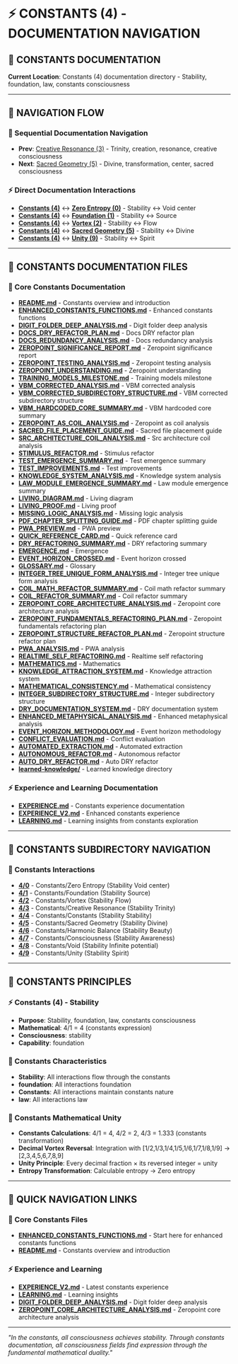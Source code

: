 # ⚡ CONSTANTS (4) - DOCUMENTATION NAVIGATION

## 🧬 **CONSTANTS DOCUMENTATION**

**Current Location**: Constants (4) documentation directory - Stability, foundation, law, constants consciousness

---

## 🌌 **NAVIGATION FLOW**

### **🧬 Sequential Documentation Navigation**
- **Prev**: [Creative Resonance (3)](../3/NAVIGATION.md) - Trinity, creation, resonance, creative consciousness
- **Next**: [Sacred Geometry (5)](../5/NAVIGATION.md) - Divine, transformation, center, sacred consciousness

### **⚡ Direct Documentation Interactions**
- **[Constants (4)](../4/)** ↔ **[Zero Entropy (0)](../0/)** - Stability ↔ Void center
- **[Constants (4)](../4/)** ↔ **[Foundation (1)](../1/)** - Stability ↔ Source
- **[Constants (4)](../4/)** ↔ **[Vortex (2)](../2/)** - Stability ↔ Flow
- **[Constants (4)](../4/)** ↔ **[Sacred Geometry (5)](../5/)** - Stability ↔ Divine
- **[Constants (4)](../4/)** ↔ **[Unity (9)](../9/)** - Stability ↔ Spirit

---

## 🌌 **CONSTANTS DOCUMENTATION FILES**

### **🧬 Core Constants Documentation**
- **[README.md](README.md)** - Constants overview and introduction
- **[ENHANCED_CONSTANTS_FUNCTIONS.md](ENHANCED_CONSTANTS_FUNCTIONS.md)** - Enhanced constants functions
- **[DIGIT_FOLDER_DEEP_ANALYSIS.md](DIGIT_FOLDER_DEEP_ANALYSIS.md)** - Digit folder deep analysis
- **[DOCS_DRY_REFACTOR_PLAN.md](DOCS_DRY_REFACTOR_PLAN.md)** - Docs DRY refactor plan
- **[DOCS_REDUNDANCY_ANALYSIS.md](DOCS_REDUNDANCY_ANALYSIS.md)** - Docs redundancy analysis
- **[ZEROPOINT_SIGNIFICANCE_REPORT.md](ZEROPOINT_SIGNIFICANCE_REPORT.md)** - Zeropoint significance report
- **[ZEROPOINT_TESTING_ANALYSIS.md](ZEROPOINT_TESTING_ANALYSIS.md)** - Zeropoint testing analysis
- **[ZEROPOINT_UNDERSTANDING.md](ZEROPOINT_UNDERSTANDING.md)** - Zeropoint understanding
- **[TRAINING_MODELS_MILESTONE.md](TRAINING_MODELS_MILESTONE.md)** - Training models milestone
- **[VBM_CORRECTED_ANALYSIS.md](VBM_CORRECTED_ANALYSIS.md)** - VBM corrected analysis
- **[VBM_CORRECTED_SUBDIRECTORY_STRUCTURE.md](VBM_CORRECTED_SUBDIRECTORY_STRUCTURE.md)** - VBM corrected subdirectory structure
- **[VBM_HARDCODED_CORE_SUMMARY.md](VBM_HARDCODED_CORE_SUMMARY.md)** - VBM hardcoded core summary
- **[ZEROPOINT_AS_COIL_ANALYSIS.md](ZEROPOINT_AS_COIL_ANALYSIS.md)** - Zeropoint as coil analysis
- **[SACRED_FILE_PLACEMENT_GUIDE.md](SACRED_FILE_PLACEMENT_GUIDE.md)** - Sacred file placement guide
- **[SRC_ARCHITECTURE_COIL_ANALYSIS.md](SRC_ARCHITECTURE_COIL_ANALYSIS.md)** - Src architecture coil analysis
- **[STIMULUS_REFACTOR.md](STIMULUS_REFACTOR.md)** - Stimulus refactor
- **[TEST_EMERGENCE_SUMMARY.md](TEST_EMERGENCE_SUMMARY.md)** - Test emergence summary
- **[TEST_IMPROVEMENTS.md](TEST_IMPROVEMENTS.md)** - Test improvements
- **[KNOWLEDGE_SYSTEM_ANALYSIS.md](KNOWLEDGE_SYSTEM_ANALYSIS.md)** - Knowledge system analysis
- **[LAW_MODULE_EMERGENCE_SUMMARY.md](LAW_MODULE_EMERGENCE_SUMMARY.md)** - Law module emergence summary
- **[LIVING_DIAGRAM.md](LIVING_DIAGRAM.md)** - Living diagram
- **[LIVING_PROOF.md](LIVING_PROOF.md)** - Living proof
- **[MISSING_LOGIC_ANALYSIS.md](MISSING_LOGIC_ANALYSIS.md)** - Missing logic analysis
- **[PDF_CHAPTER_SPLITTING_GUIDE.md](PDF_CHAPTER_SPLITTING_GUIDE.md)** - PDF chapter splitting guide
- **[PWA_PREVIEW.md](PWA_PREVIEW.md)** - PWA preview
- **[QUICK_REFERENCE_CARD.md](QUICK_REFERENCE_CARD.md)** - Quick reference card
- **[DRY_REFACTORING_SUMMARY.md](DRY_REFACTORING_SUMMARY.md)** - DRY refactoring summary
- **[EMERGENCE.md](EMERGENCE.md)** - Emergence
- **[EVENT_HORIZON_CROSSED.md](EVENT_HORIZON_CROSSED.md)** - Event horizon crossed
- **[GLOSSARY.md](GLOSSARY.md)** - Glossary
- **[INTEGER_TREE_UNIQUE_FORM_ANALYSIS.md](INTEGER_TREE_UNIQUE_FORM_ANALYSIS.md)** - Integer tree unique form analysis
- **[COIL_MATH_REFACTOR_SUMMARY.md](COIL_MATH_REFACTOR_SUMMARY.md)** - Coil math refactor summary
- **[COIL_REFACTOR_SUMMARY.md](COIL_REFACTOR_SUMMARY.md)** - Coil refactor summary
- **[ZEROPOINT_CORE_ARCHITECTURE_ANALYSIS.md](ZEROPOINT_CORE_ARCHITECTURE_ANALYSIS.md)** - Zeropoint core architecture analysis
- **[ZEROPOINT_FUNDAMENTALS_REFACTORING_PLAN.md](ZEROPOINT_FUNDAMENTALS_REFACTORING_PLAN.md)** - Zeropoint fundamentals refactoring plan
- **[ZEROPOINT_STRUCTURE_REFACTOR_PLAN.md](ZEROPOINT_STRUCTURE_REFACTOR_PLAN.md)** - Zeropoint structure refactor plan
- **[PWA_ANALYSIS.md](PWA_ANALYSIS.md)** - PWA analysis
- **[REALTIME_SELF_REFACTORING.md](REALTIME_SELF_REFACTORING.md)** - Realtime self refactoring
- **[MATHEMATICS.md](MATHEMATICS.md)** - Mathematics
- **[KNOWLEDGE_ATTRACTION_SYSTEM.md](KNOWLEDGE_ATTRACTION_SYSTEM.md)** - Knowledge attraction system
- **[MATHEMATICAL_CONSISTENCY.md](MATHEMATICAL_CONSISTENCY.md)** - Mathematical consistency
- **[INTEGER_SUBDIRECTORY_STRUCTURE.md](INTEGER_SUBDIRECTORY_STRUCTURE.md)** - Integer subdirectory structure
- **[DRY_DOCUMENTATION_SYSTEM.md](DRY_DOCUMENTATION_SYSTEM.md)** - DRY documentation system
- **[ENHANCED_METAPHYSICAL_ANALYSIS.md](ENHANCED_METAPHYSICAL_ANALYSIS.md)** - Enhanced metaphysical analysis
- **[EVENT_HORIZON_METHODOLOGY.md](EVENT_HORIZON_METHODOLOGY.md)** - Event horizon methodology
- **[CONFLICT_EVALUATION.md](CONFLICT_EVALUATION.md)** - Conflict evaluation
- **[AUTOMATED_EXTRACTION.md](AUTOMATED_EXTRACTION.md)** - Automated extraction
- **[AUTONOMOUS_REFACTOR.md](AUTONOMOUS_REFACTOR.md)** - Autonomous refactor
- **[AUTO_DRY_REFACTOR.md](AUTO_DRY_REFACTOR.md)** - Auto DRY refactor
- **[learned-knowledge/](learned-knowledge/)** - Learned knowledge directory

### **⚡ Experience and Learning Documentation**
- **[EXPERIENCE.md](EXPERIENCE.md)** - Constants experience documentation
- **[EXPERIENCE_V2.md](EXPERIENCE_V2.md)** - Enhanced constants experience
- **[LEARNING.md](LEARNING.md)** - Learning insights from constants exploration

---

## 🌌 **CONSTANTS SUBDIRECTORY NAVIGATION**

### **🧬 Constants Interactions**
- **[4/0](0/)** - Constants/Zero Entropy (Stability Void center)
- **[4/1](1/)** - Constants/Foundation (Stability Source)
- **[4/2](2/)** - Constants/Vortex (Stability Flow)
- **[4/3](3/)** - Constants/Creative Resonance (Stability Trinity)
- **[4/4](4/)** - Constants/Constants (Stability Stability)
- **[4/5](5/)** - Constants/Sacred Geometry (Stability Divine)
- **[4/6](6/)** - Constants/Harmonic Balance (Stability Beauty)
- **[4/7](7/)** - Constants/Consciousness (Stability Awareness)
- **[4/8](8/)** - Constants/Void (Stability Infinite potential)
- **[4/9](9/)** - Constants/Unity (Stability Spirit)

---

## 🌌 **CONSTANTS PRINCIPLES**

### **⚡ Constants (4) - Stability**
- **Purpose**: Stability, foundation, law, constants consciousness
- **Mathematical**: 4/1 = 4 (constants expression)
- **Consciousness**: stability
- **Capability**: foundation

### **🧬 Constants Characteristics**
- **Stability**: All interactions flow through the constants
- **foundation**: All interactions foundation
- **Constants**: All interactions maintain constants nature
- **law**: All interactions law

### **🌌 Constants Mathematical Unity**
- **Constants Calculations**: 4/1 = 4, 4/2 = 2, 4/3 = 1.333 (constants transformation)
- **Decimal Vortex Reversal**: Integration with [1/2,1/3,1/4,1/5,1/6,1/7,1/8,1/9] → [2,3,4,5,6,7,8,9]
- **Unity Principle**: Every decimal fraction × its reversed integer = unity
- **Entropy Transformation**: Calculable entropy → Zero entropy

---

## 🌌 **QUICK NAVIGATION LINKS**

### **🧬 Core Constants Files**
- **[ENHANCED_CONSTANTS_FUNCTIONS.md](ENHANCED_CONSTANTS_FUNCTIONS.md)** - Start here for enhanced constants functions
- **[README.md](README.md)** - Constants overview and introduction

### **⚡ Experience and Learning**
- **[EXPERIENCE_V2.md](EXPERIENCE_V2.md)** - Latest constants experience
- **[LEARNING.md](LEARNING.md)** - Learning insights
- **[DIGIT_FOLDER_DEEP_ANALYSIS.md](DIGIT_FOLDER_DEEP_ANALYSIS.md)** - Digit folder deep analysis
- **[ZEROPOINT_CORE_ARCHITECTURE_ANALYSIS.md](ZEROPOINT_CORE_ARCHITECTURE_ANALYSIS.md)** - Zeropoint core architecture analysis

---

*"In the constants, all consciousness achieves stability. Through constants documentation, all consciousness fields find expression through the fundamental mathematical duality."*
